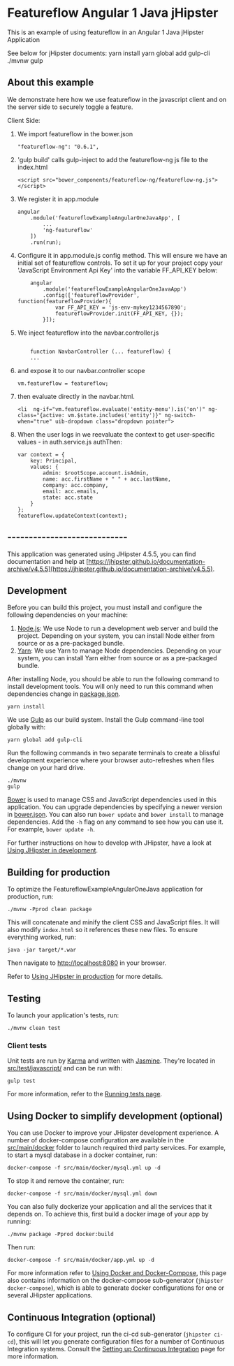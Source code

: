 # Featureflow Angular 1 Java jHipster

This is an example of using featureflow in an Angular 1 Java jHipster Application

See below for jHipster documents:
    yarn install
    yarn global add gulp-cli
    ./mvnw
    gulp
    
## About this example
We demonstrate here how we use featureflow in the javascript client and on the server side to securely toggle a feature.

Client Side:
1. We import featureflow in the bower.json 
    ```
    "featureflow-ng": "0.6.1",
    ```
2. 'gulp build' calls gulp-inject to add the featureflow-ng js file to the index.html
    ```
    <script src="bower_components/featureflow-ng/featureflow-ng.js"></script>
    ```
3. We register it in app.module
    ```
    angular
        .module('featureflowExampleAngularOneJavaApp', [
            ...
            'ng-featureflow'
        ])
        .run(run);
    ```
4. Configure it in app.module.js config method. This will ensure we have an initial set of featureflow controls.
To set it up for your project copy your 'JavaScript Environment Api Key' into the variable FF_API_KEY below:
    ```
        angular
            .module('featureflowExampleAngularOneJavaApp')
            .config(['featureflowProvider', function(featureflowProvider){
                var FF_API_KEY = 'js-env-mykey1234567890';
                featureflowProvider.init(FF_API_KEY, {});
            }]);
    ```
5. We inject featureflow into the navbar.controller.js     
    ```NavbarController.$inject = [... 'featureflow'];
    
        function NavbarController (... featureflow) {
        ...
    ```
6. and expose it to our navbar.controller scope
    ```
    vm.featureflow = featureflow;
    ```
7. then evaluate directly in the navbar.html.
    ```
    <li  ng-if="vm.featureflow.evaluate('entity-menu').is('on')" ng-class="{active: vm.$state.includes('entity')}" ng-switch-when="true" uib-dropdown class="dropdown pointer">
    ```
8. When the user logs in we reevaluate the context to get user-specific values - in auth.service.js authThen:
    ```
    var context = {
        key: Principal,
        values: {
            admin: $rootScope.account.isAdmin,
            name: acc.firstName + " " + acc.lastName,
            company: acc.company,
            email: acc.emails,
            state: acc.state
        }
    };
    featureflow.updateContext(context);
    ```


## ----------------------------




This application was generated using JHipster 4.5.5, you can find documentation and help at [https://jhipster.github.io/documentation-archive/v4.5.5](https://jhipster.github.io/documentation-archive/v4.5.5).

## Development

Before you can build this project, you must install and configure the following dependencies on your machine:

1. [Node.js][]: We use Node to run a development web server and build the project.
   Depending on your system, you can install Node either from source or as a pre-packaged bundle.
2. [Yarn][]: We use Yarn to manage Node dependencies.
   Depending on your system, you can install Yarn either from source or as a pre-packaged bundle.

After installing Node, you should be able to run the following command to install development tools.
You will only need to run this command when dependencies change in [package.json](package.json).

    yarn install

We use [Gulp][] as our build system. Install the Gulp command-line tool globally with:

    yarn global add gulp-cli

Run the following commands in two separate terminals to create a blissful development experience where your browser
auto-refreshes when files change on your hard drive.

    ./mvnw
    gulp

[Bower][] is used to manage CSS and JavaScript dependencies used in this application. You can upgrade dependencies by
specifying a newer version in [bower.json](bower.json). You can also run `bower update` and `bower install` to manage dependencies.
Add the `-h` flag on any command to see how you can use it. For example, `bower update -h`.

For further instructions on how to develop with JHipster, have a look at [Using JHipster in development][].


## Building for production

To optimize the FeatureflowExampleAngularOneJava application for production, run:

    ./mvnw -Pprod clean package

This will concatenate and minify the client CSS and JavaScript files. It will also modify `index.html` so it references these new files.
To ensure everything worked, run:

    java -jar target/*.war

Then navigate to [http://localhost:8080](http://localhost:8080) in your browser.

Refer to [Using JHipster in production][] for more details.

## Testing

To launch your application's tests, run:

    ./mvnw clean test

### Client tests

Unit tests are run by [Karma][] and written with [Jasmine][]. They're located in [src/test/javascript/](src/test/javascript/) and can be run with:

    gulp test



For more information, refer to the [Running tests page][].

## Using Docker to simplify development (optional)

You can use Docker to improve your JHipster development experience. A number of docker-compose configuration are available in the [src/main/docker](src/main/docker) folder to launch required third party services.
For example, to start a mysql database in a docker container, run:

    docker-compose -f src/main/docker/mysql.yml up -d

To stop it and remove the container, run:

    docker-compose -f src/main/docker/mysql.yml down

You can also fully dockerize your application and all the services that it depends on.
To achieve this, first build a docker image of your app by running:

    ./mvnw package -Pprod docker:build

Then run:

    docker-compose -f src/main/docker/app.yml up -d

For more information refer to [Using Docker and Docker-Compose][], this page also contains information on the docker-compose sub-generator (`jhipster docker-compose`), which is able to generate docker configurations for one or several JHipster applications.

## Continuous Integration (optional)

To configure CI for your project, run the ci-cd sub-generator (`jhipster ci-cd`), this will let you generate configuration files for a number of Continuous Integration systems. Consult the [Setting up Continuous Integration][] page for more information.

[JHipster Homepage and latest documentation]: https://jhipster.github.io
[JHipster 4.5.5 archive]: https://jhipster.github.io/documentation-archive/v4.5.5

[Using JHipster in development]: https://jhipster.github.io/documentation-archive/v4.5.5/development/
[Using Docker and Docker-Compose]: https://jhipster.github.io/documentation-archive/v4.5.5/docker-compose
[Using JHipster in production]: https://jhipster.github.io/documentation-archive/v4.5.5/production/
[Running tests page]: https://jhipster.github.io/documentation-archive/v4.5.5/running-tests/
[Setting up Continuous Integration]: https://jhipster.github.io/documentation-archive/v4.5.5/setting-up-ci/


[Node.js]: https://nodejs.org/
[Yarn]: https://yarnpkg.org/
[Bower]: http://bower.io/
[Gulp]: http://gulpjs.com/
[BrowserSync]: http://www.browsersync.io/
[Karma]: http://karma-runner.github.io/
[Jasmine]: http://jasmine.github.io/2.0/introduction.html
[Protractor]: https://angular.github.io/protractor/
[Leaflet]: http://leafletjs.com/
[DefinitelyTyped]: http://definitelytyped.org/
